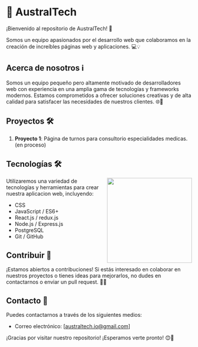 # 🚀 AustralTech

¡Bienvenido al repositorio de AustralTech! 🌟

Somos un equipo  apasionados por el desarrollo web que colaboramos en la creación de increíbles páginas web y aplicaciones. 💻💡

## Acerca de nosotros ℹ️

Somos un equipo pequeño pero altamente motivado de desarrolladores web con experiencia en una amplia gama de tecnologías y frameworks modernos. 
Estamos comprometidos a ofrecer soluciones creativas y de alta calidad para satisfacer las necesidades de nuestros clientes. 🌐🔧

## Proyectos 🛠️

1. **Proyecto 1**: Página de turnos para consultorio especialidades medicas.(en proceso)

## Tecnologías 🛠️
<img align='right' src="https://media4.giphy.com/media/xT9IgzoKnwFNmISR8I/giphy.gif" width="230">
Utilizaremos una variedad de tecnologías y herramientas para crear nuestra aplicacion web, incluyendo:

- CSS
- JavaScript / ES6+
- React.js / redux.js
- Node.js / Express.js
- PostgreSQL
- Git / GitHub

## Contribuir 🤝

¡Estamos abiertos a contribuciones! Si estás interesado en colaborar en nuestros proyectos o tienes ideas para mejorarlos, no dudes en contactarnos o enviar un pull request. 💬🔗

## Contacto 📧

Puedes contactarnos a través de los siguientes medios:

- Correo electrónico: [australtech.io@gmail.com]

¡Gracias por visitar nuestro repositorio! ¡Esperamos verte pronto! 😊🚀


<!---
AustralTech/AustralTech is a ✨ special ✨ repository because its `README.md` (this file) appears on your GitHub profile.
You can click the Preview link to take a look at your changes.
--->
